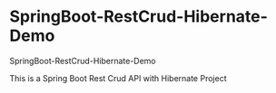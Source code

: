 # SpringBoot-RestCrud-Hibernate-Demo
SpringBoot-RestCrud-Hibernate-Demo

This is a Spring Boot Rest Crud API with Hibernate Project
